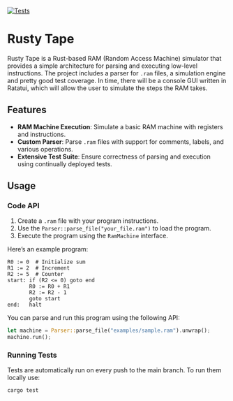 [![Tests](https://github.com/Kkobarii/Rusty-Tape/actions/workflows/tests.yml/badge.svg)](https://github.com/Kkobarii/Rusty-Tape/actions/workflows/tests.yml)

# Rusty Tape

Rusty Tape is a Rust-based RAM (Random Access Machine) simulator that provides a simple architecture for parsing and executing low-level instructions. The project includes a parser for `.ram` files, a simulation engine and pretty good test coverage. In time, there will be a console GUI written in Ratatui, which will allow the user to simulate the steps the RAM takes.

## Features

- **RAM Machine Execution**: Simulate a basic RAM machine with registers and instructions.
- **Custom Parser**: Parse `.ram` files with support for comments, labels, and various operations.
- **Extensive Test Suite**: Ensure correctness of parsing and execution using continually deployed tests.

## Usage

### Code API
1. Create a `.ram` file with your program instructions.
2. Use the `Parser::parse_file("your_file.ram")` to load the program.
3. Execute the program using the `RamMachine` interface.

Here’s an example program:

```
R0 := 0  # Initialize sum
R1 := 2  # Increment
R2 := 5  # Counter
start: if (R2 <= 0) goto end
       R0 := R0 + R1
       R2 := R2 - 1
       goto start
end:   halt
```

You can parse and run this program using the following API:

```rust
let machine = Parser::parse_file("examples/sample.ram").unwrap();
machine.run();
```

### Running Tests
Tests are automatically run on every push to the main branch. To run them locally use:

```bash
cargo test
```
